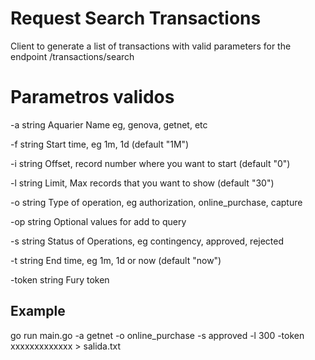 # Request Search Transactions

Client to generate a list of transactions with valid parameters for the endpoint
/transactions/search

# Parametros validos

  -a string
        Aquarier Name eg, genova, getnet, etc

  -f string
        Start time, eg 1m, 1d (default "1M")

  -i string
        Offset, record number where you want to start (default "0")
  
  -l string
        Limit, Max records that you want to show (default "30")
  
  -o string
        Type of operation, eg authorization, online_purchase, capture 
  
  -op string
        Optional values for add to query
  
  -s string
        Status of Operations, eg contingency, approved, rejected
  
  -t string
        End time, eg 1m, 1d or now (default "now")
  
  -token string
        Fury token

## Example
go run main.go -a getnet -o online_purchase -s approved -l 300  -token xxxxxxxxxxxxx > salida.txt
